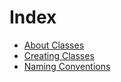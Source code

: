 # Index

- [About Classes](classes.md)
- [Creating Classes](creating_classes.md)
- [Naming Conventions](naming_conventions.md)